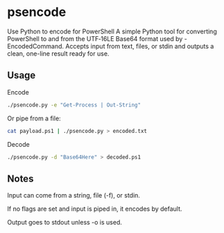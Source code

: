# psencode
Use Python to encode for PowerShell
A simple Python tool for converting PowerShell to and from the UTF‑16LE Base64 format used by -EncodedCommand. Accepts input from text, files, or stdin and outputs a clean, one-line result ready for use.

## Usage

Encode
```bash
./psencode.py -e "Get-Process | Out-String"
```

Or pipe from a file:
```bash
cat payload.ps1 | ./psencode.py > encoded.txt
```

Decode
```bash
./psencode.py -d "Base64Here" > decoded.ps1
```

## Notes
Input can come from a string, file (-f), or stdin.

If no flags are set and input is piped in, it encodes by default.

Output goes to stdout unless -o is used.
